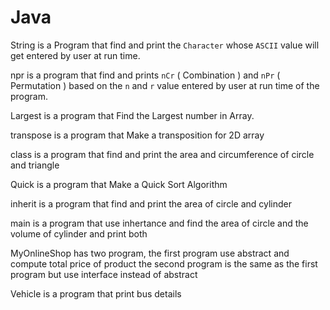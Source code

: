 # Java


 String is a Program that find and print the `Character` whose `ASCII` value will get entered by user at run time.

 npr is a program that find and prints `nCr` ( Combination ) and `nPr` ( Permutation ) based on the `n` and `r` value entered by user at run time of the program.

 Largest is a program that Find the Largest number in Array.

 transpose is a program that Make a transposition for 2D array

 class is a program that find and print the area and circumference of circle and triangle 

 Quick is a program that Make a Quick Sort Algorithm

 inherit is a program that find and print the area of circle and cylinder

main is a program that use inhertance and find the area of circle and the volume of cylinder and print both

MyOnlineShop has two program, the first program use abstract and compute total price of product
the second program is the same as the first program but use interface instead of abstract 

Vehicle is a program that print bus details 
